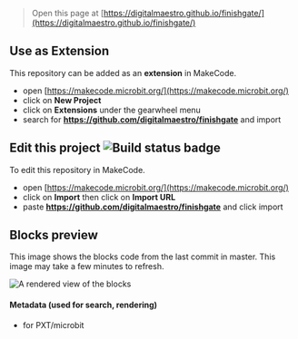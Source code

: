 
> Open this page at [https://digitalmaestro.github.io/finishgate/](https://digitalmaestro.github.io/finishgate/)

## Use as Extension

This repository can be added as an **extension** in MakeCode.

* open [https://makecode.microbit.org/](https://makecode.microbit.org/)
* click on **New Project**
* click on **Extensions** under the gearwheel menu
* search for **https://github.com/digitalmaestro/finishgate** and import

## Edit this project ![Build status badge](https://github.com/digitalmaestro/finishgate/workflows/MakeCode/badge.svg)

To edit this repository in MakeCode.

* open [https://makecode.microbit.org/](https://makecode.microbit.org/)
* click on **Import** then click on **Import URL**
* paste **https://github.com/digitalmaestro/finishgate** and click import

## Blocks preview

This image shows the blocks code from the last commit in master.
This image may take a few minutes to refresh.

![A rendered view of the blocks](https://github.com/digitalmaestro/finishgate/raw/master/.github/makecode/blocks.png)

#### Metadata (used for search, rendering)

* for PXT/microbit
<script src="https://makecode.com/gh-pages-embed.js"></script><script>makeCodeRender("{{ site.makecode.home_url }}", "{{ site.github.owner_name }}/{{ site.github.repository_name }}");</script>
